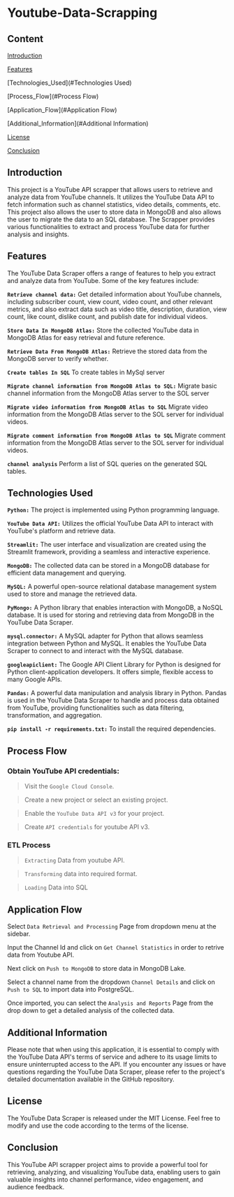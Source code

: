 # Youtube-Data-Scrapping
## Content

[Introduction](#Introduction)

[Features](#Features)

[Technologies_Used](#Technologies Used)

[Process_Flow](#Process Flow) 

[Application_Flow](#Application Flow)

[Additional_Information](#Additional Information)

[License](#License)

[Conclusion](#Conclusion)

## Introduction
This project is a YouTube API scrapper that allows users to retrieve and analyze data from YouTube channels. It utilizes the YouTube Data API to fetch information such as channel statistics, video details, comments, etc. This project also allows the user to store data in MongoDB and also allows the user to migrate the data to an SQL database. The Scrapper provides various functionalities to extract and process YouTube data for further analysis and insights.

## Features
The YouTube Data Scraper offers a range of features to help you extract and analyze data from YouTube. Some of the key features include:

**`Retrieve channel data:`** 
Get detailed information about YouTube channels, including subscriber count, view count, video count, and other relevant metrics, and also extract data such as video title, description, duration, view count, like count, dislike count, and publish date for individual videos.

**`Store Data In MongoDB Atlas:`** 
Store the collected YouTube data in MongoDB Atlas for easy retrieval and future reference.

**`Retrieve Data From MongoDB Atlas:`** 
Retrieve the stored data from the MongoDB server to verify whether.

**`Create tables In SQL`** 
To create tables in MySql server

**`Migrate channel information from MongoDB Atlas to SQL:`** 
Migrate basic channel information from the MongoDB Atlas server to the SOL server

**`Migrate video information from MongoDB Atlas to SQL`** 
Migrate video information from the MongoDB Atlas server to the SOL server for individual videos.

**`Migrate comment information from MongoDB Atlas to SQL`** 
Migrate comment information from the MongoDB Atlas server to the SOL server for individual videos.

**`channel analysis`** 
Perform a list of SQL queries on the generated SQL tables.


## Technologies Used
**`Python:`** The project is implemented using Python programming language.

**`YouTube Data API:`** Utilizes the official YouTube Data API to interact with YouTube's platform and retrieve data.

**`Streamlit:`** The user interface and visualization are created using the Streamlit framework, providing a seamless and interactive experience.

**`MongoDB:`** The collected data can be stored in a MongoDB database for efficient data management and querying.

**`MySQL:`** A powerful open-source relational database management system used to store and manage the retrieved data.

**`PyMongo:`** A Python library that enables interaction with MongoDB, a NoSQL database. It is used for storing and retrieving data from MongoDB in the YouTube Data Scraper.

**`mysql.connector:`** A MySQL adapter for Python that allows seamless integration between Python and MySQL. It enables the YouTube Data Scraper to connect to and interact with the MySQL database.

**`googleapiclient:`** The Google API Client Library for Python is designed for Python client-application developers. It offers simple, flexible access to many Google APIs.

**`Pandas:`** A powerful data manipulation and analysis library in Python. Pandas is used in the YouTube Data Scraper to handle and process data obtained from YouTube, providing functionalities such as data filtering, transformation, and aggregation.

**`pip install -r requirements.txt:`** To install the required dependencies.

## Process Flow
### Obtain YouTube API credentials:
> Visit the `Google Cloud Console`.

> Create a new project or select an existing project.

> Enable the `YouTube Data API v3` for your project.

> Create `API credentials` for youtube API v3.

### ETL Process
> `Extracting` Data from youtube API.

> `Transforming` data into required format.

> `Loading` Data into SQL

## Application Flow
Select `Data Retrieval and Processing` Page from dropdown menu at the sidebar.

Input the Channel Id and click on `Get Channel Statistics` in order to retrive data from Youtube API.

Next click on `Push to MongoDB` to store data in MongoDB Lake.

Select a channel name from the dropdown `Channel Details` and click on `Push to SQL` to import data into PostgreSQL.

Once imported, you can select the `Analysis and Reports` Page from the drop down to get a detailed analysis of the collected data.


## Additional Information
Please note that when using this application, it is essential to comply with the YouTube Data API's terms of service and adhere to its usage limits to ensure uninterrupted access to the API. If you encounter any issues or have questions regarding the YouTube Data Scraper, please refer to the project's detailed documentation available in the GitHub repository.

## License
The YouTube Data Scraper is released under the MIT License. Feel free to modify and use the code according to the terms of the license.

## Conclusion
This YouTube API scrapper project aims to provide a powerful tool for retrieving, analyzing, and visualizing YouTube data, enabling users to gain valuable insights into channel performance, video engagement, and audience feedback.
